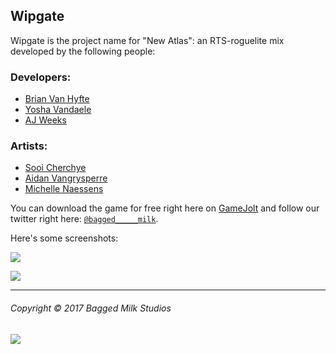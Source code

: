 ## Wipgate

Wipgate is the project name for "New Atlas": an RTS-roguelite mix developed by the following people:

### Developers:
- [Brian Van Hyfte](http://brianvanhyfte.com/)
- [Yosha Vandaele](http://yoshavandaele.com/)
- [AJ Weeks](http://ajweeks.com/)

### Artists:
- [Sooi Cherchye](http://sooi.cherchye.com/)
- [Aidan Vangrysperre](http://aidanv.com/)
- [Michelle Naessens](https://michellenaessens.artstation.com/)

You can download the game for free right here on [GameJolt](https://gamejolt.com/games/new-atlas/313898)
 and follow our twitter right here: [`@bagged_____milk`](https://twitter.com/bagged_____milk).

Here's some screenshots:

![](http://www.aidanv.com/wp-content/uploads/2018/01/NewAtlasSiteThumbnail.png)

![](http://www.aidanv.com/wp-content/uploads/2018/01/Images06.jpg)

---

###### Copyright &copy; 2017 Bagged Milk Studios

![](https://cdn.discordapp.com/attachments/352040836386652170/383299246239121408/website.jpg)
